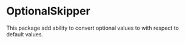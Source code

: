 # OptionalSkipper

This package add ability to convert optional values to with respect to default values.
